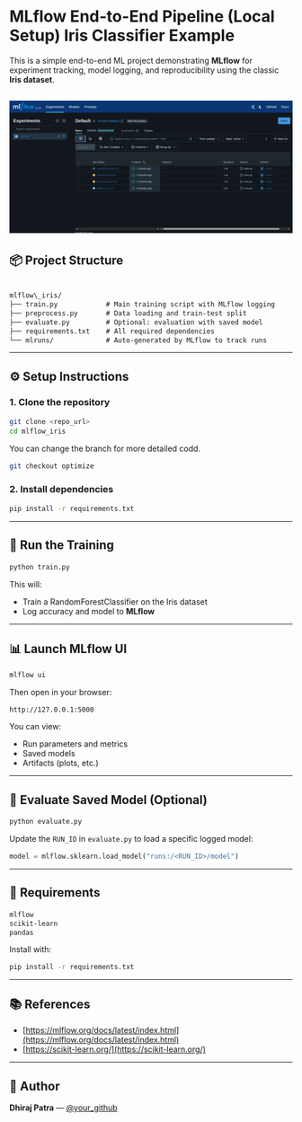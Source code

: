 # MLflow End-to-End Pipeline (Local Setup) Iris Classifier Example

This is a simple end-to-end ML project demonstrating **MLflow** for experiment tracking, model logging, and reproducibility using the classic **Iris dataset**.

![MLFlow UI Dashboard](./mlflowui.png)
---

## 📦 Project Structure

```

mlflow\_iris/
├── train.py            # Main training script with MLflow logging
├── preprocess.py       # Data loading and train-test split
├── evaluate.py         # Optional: evaluation with saved model
├── requirements.txt    # All required dependencies
└── mlruns/             # Auto-generated by MLflow to track runs

````

---

## ⚙️ Setup Instructions

### 1. Clone the repository

```bash
git clone <repo_url>
cd mlflow_iris
````

You can change the branch for more detailed codd.

```bash
git checkout optimize
```

### 2. Install dependencies

```bash
pip install -r requirements.txt
```

---

## 🚀 Run the Training

```bash
python train.py
```

This will:

* Train a RandomForestClassifier on the Iris dataset
* Log accuracy and model to **MLflow**

---

## 📊 Launch MLflow UI

```bash
mlflow ui
```

Then open in your browser:

```
http://127.0.0.1:5000
```

You can view:

* Run parameters and metrics
* Saved models
* Artifacts (plots, etc.)

---

## 🧪 Evaluate Saved Model (Optional)

```bash
python evaluate.py
```

Update the `RUN_ID` in `evaluate.py` to load a specific logged model:

```python
model = mlflow.sklearn.load_model("runs:/<RUN_ID>/model")
```

---

## 📌 Requirements

```text
mlflow
scikit-learn
pandas
```

Install with:

```bash
pip install -r requirements.txt
```

---

## 📚 References

* [https://mlflow.org/docs/latest/index.html](https://mlflow.org/docs/latest/index.html)
* [https://scikit-learn.org/](https://scikit-learn.org/)

---

## 🧠 Author

**Dhiraj Patra** — [@your\_github](https://github.com/dhirajpatra)

